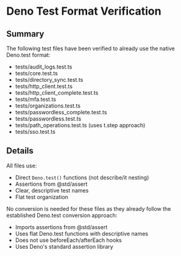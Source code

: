 # Deno Test Format Verification

## Summary

The following test files have been verified to already use the native Deno.test format:

- tests/audit_logs.test.ts
- tests/core.test.ts
- tests/directory_sync.test.ts
- tests/http_client.test.ts
- tests/http_client_complete.test.ts
- tests/mfa.test.ts
- tests/organizations.test.ts
- tests/passwordless_complete.test.ts
- tests/passwordless.test.ts
- tests/path_operations.test.ts (uses t.step approach)
- tests/sso.test.ts

## Details

All files use:

- Direct `Deno.test()` functions (not describe/it nesting)
- Assertions from @std/assert
- Clear, descriptive test names
- Flat test organization

No conversion is needed for these files as they already follow the established Deno.test conversion approach:

- Imports assertions from @std/assert
- Uses flat Deno.test functions with descriptive names
- Does not use beforeEach/afterEach hooks
- Uses Deno's standard assertion library
